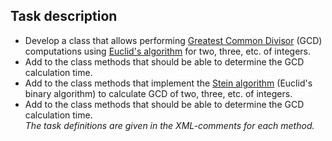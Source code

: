 ## Task description ##

- Develop a class that allows performing [Greatest Common Divisor](https://gitlab.com/epam-autocode-tasks/gcd.git) (GCD) computations using [Euclid's algorithm](https://en.wikipedia.org/wiki/Euclidean_algorithm) for two, three, etc. of integers. 
- Add to the class methods that should be able to determine the GCD calculation time. 
- Add to the class methods that implement the [Stein algorithm](https://en.wikipedia.org/wiki/Binary_GCD_algorithm) (Euclid's binary algorithm) to calculate GCD of two, three, etc. of integers.
- Add to the class methods that should be able to determine the GCD calculation time.    
*The task definitions are given in the  XML-comments for each method.*